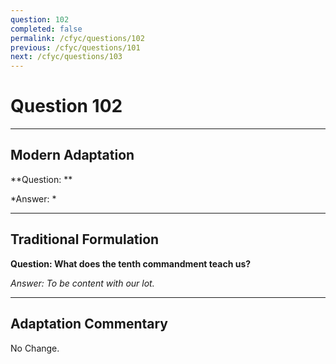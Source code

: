 ```yaml
---
question: 102
completed: false
permalink: /cfyc/questions/102
previous: /cfyc/questions/101
next: /cfyc/questions/103
---
```

# Question 102

---
## Modern Adaptation
**Question: **

*Answer: *

---
## Traditional Formulation
**Question: What does the tenth commandment teach us?**

*Answer: To be content with our lot.*

---
## Adaptation Commentary
No Change.